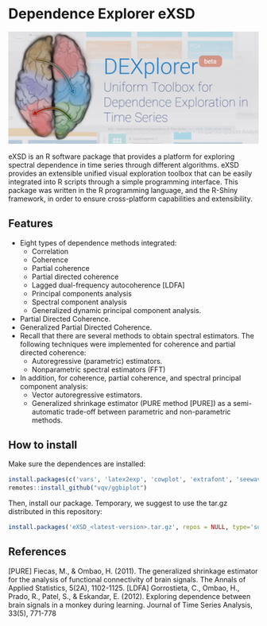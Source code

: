 # Dependence Explorer eXSD

![eXSD](./eXSD/inst/www/dexplorer-banner.jpg)

eXSD is an R software package that provides a platform for exploring spectral dependence in time series through different algorithms. eXSD provides an extensible unified visual exploration toolbox that can be easily integrated into R scripts through a simple programming interface. This package was written in the R programming language, and the R-Shiny framework, in order to ensure cross-platform capabilities and extensibility.

## Features

* Eight types of dependence methods integrated:
  * Correlation
  * Coherence
  * Partial coherence
  * Partial directed coherence
  * Lagged dual-frequency autocoherence [LDFA]
  * Principal components analysis
  * Spectral component analysis
  * Generalized dynamic principal component analysis.
* Partial Directed Coherence.
* Generalized Partial Directed Coherence.
* Recall that there are several methods to obtain spectral estimators. The following techniques were implemented for coherence and partial directed coherence:
  * Autoregressive (parametric) estimators.
  * Nonparametric spectral estimators (FFT)
* In addition, for coherence, partial coherence, and spectral principal component analysis:
  * Vector autoregressive estimators.
  * Generalized shrinkage estimator (PURE method [PURE]) as a semi-automatic trade-off between parametric and non-parametric methods.

## How to install

Make sure the dependences are installed:

```R
install.packages(c('vars', 'latex2exp', 'cowplot', 'extrafont', 'seewave', 'shinydashboard', 'ggbiplot', 'glmnet', 'BigVAR', 'shinyWidgets', 'gdpc', 'plotly'))
remotes::install_github("vqv/ggbiplot")
```

Then, install our package. Temporary, we suggest to use the tar.gz distributed in this repository:
```R
install.packages('eXSD_<latest-version>.tar.gz', repos = NULL, type='source')
```


## References

[PURE] Fiecas, M., & Ombao, H. (2011). The generalized shrinkage estimator for the analysis of functional connectivity of brain signals. The Annals of Applied Statistics, 5(2A), 1102-1125.
[LDFA] Gorrostieta, C., Ombao, H., Prado, R., Patel, S., & Eskandar, E. (2012). Exploring dependence between brain signals in a monkey during learning. Journal of Time Series Analysis, 33(5), 771-778